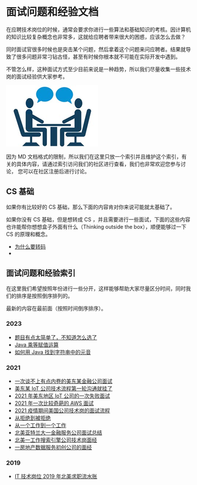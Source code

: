 # 面试问题和经验文档

在应聘技术岗位的时候，通常会要求你进行一些算法和基础知识的考核。因计算机的知识比较复杂概念也非常多，这就给应聘者带来很大的困惑，应该怎么去做？

同时面试官很多时候也是突击某个问题，然后拿着这个问题来问应聘者。结果就导致了很多问题非常刁钻古怪，甚至有时候你根本就不可能在实际开发中遇到。

不管怎么样，这种面试方式至少目前来说是一种趋势，所以我们尽量收集一些技术岗的面试经验供大家参考。

![it-job-interview](_images/it-job-interview.jpg)

因为 MD 文档格式的限制，所以我们在这里只放一个索引并且维护这个索引，有关的具体内容，请通过索引访问我们的社区进行查看，我们也非常欢迎您参与讨论，
您可以在社区注册后进行讨论。

## CS 基础

如果你有比较好的 CS 基础，那么下面的内容肯对你来说可能就太基础了。

如果你没有 CS 基础，但是想转成 CS ，并且需要进行一些面试，下面的这些内容也许能帮你想想盒子外面有什么（Thinking outside the
box），顺便能够过一下 CS 的原理和概念。

* [为什么要转码](https://www.isharkfly.com/t/topic/13891)
*

## 面试问题和经验索引

在这里我们希望按照年份进行一些分开，这样能够帮助大家尽量区分时间，同时我们的排序是按照倒序排列的。

最新的内容在最前面（按照时间倒序排序）。

### 2023

* [题目有点太简单了，不知道怎么选了](https://www.isharkfly.com/t/topic/14588)
* [Java 乘等赋值运算](https://www.isharkfly.com/t/java/14590)
* [如何用 Java 找到字符串中的元音](https://www.isharkfly.com/t/java/14841)

### 2021

* [一次谈不上有点内卷的美东某金融公司面试](https://www.isharkfly.com/t/topic/13820)
* [美东某 IoT 公司技术流程第一轮沟通就挂了](https://www.isharkfly.com/t/iot/13815)
* [2021 年美东地区 IoT 公司的一次失败面试](https://www.isharkfly.com/t/2021-iot/13791)
* [2021 年一次比较奇葩的 AWS 面试](https://www.isharkfly.com/t/2021-aws/13788)
* [2021 疫情期间美国公司技术岗的面试流程](https://www.isharkfly.com/t/topic/13463)
* [从拒绝到被拒绝](https://www.isharkfly.com/t/topic/13462)
* [从一个工作到一个工作](https://www.isharkfly.com/t/topic/13461)
* [北美亚特兰大一金融服务公司面试总结](https://www.isharkfly.com/t/topic/13453)
* [北美一工作搜索引擎公司技术岗面经](https://www.isharkfly.com/t/topic/13451)
* [一房地产数据服务初创公司的面经](https://www.isharkfly.com/t/topic/13441)

### 2019

* [IT 技术岗位 2019 年北美求职流水账](https://www.isharkfly.com/t/it-2019/13433)
